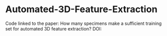 # Automated-3D-Feature-Extraction
Code linked to the paper: How many specimens make a sufficient training set for automated 3D feature extraction? DOI:
